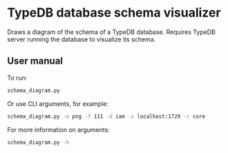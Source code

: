 # TypeDB database schema visualizer

Draws a diagram of the schema of a TypeDB database.
Requires TypeDB server running the database to visualize its schema.

## User manual

To run:

```bash
schema_diagram.py
```

Or use CLI arguments, for example:

```bash
schema_diagram.py -o png -f 111 -d iam -s localhost:1729 -c core
```

For more information on arguments:

```bash
schema_diagram.py -h
```
